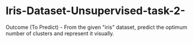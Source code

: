 # Iris-Dataset-Unsupervised-task-2-
Outcome (To Predict) - From the given "iris" dataset, predict the optimum number of clusters and represent it visually.
